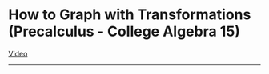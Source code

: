 # How to Graph with Transformations (Precalculus - College Algebra 15)

[Video](https://www.youtube.com/watch?v=HkrMJLSpJFI)

---

